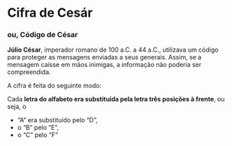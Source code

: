 # Cifra de Cesár

### ou, Código de César

**Júlio César**, imperador romano de 100 a.C. a 44 a.C., utilizava um código para proteger as mensagens enviadas a seus generais.
Assim, se a mensagem caísse em mãos inimigas, a informação não poderia ser compreendida.

A cifra é feita do seguinte modo:

Cada **letra do alfabeto era substituída pela letra três posições à frente**, ou seja, o

- “A” era substituído pelo “D”,
- o “B” pelo “E”,
- o “C” pelo “F”

